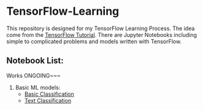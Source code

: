# TensorFlow-Learning
This repository is designed for my TensorFlow Learning Process. The idea come from the [TensorFlow Tutorial](https://www.tensorflow.org/tutorials).
There are Jupyter Notebooks including simple to complicated problems and models written with TensorFlow.

## Notebook List:
Works ONGOING~~~
1. Basic ML models:
    * [Basic Classification](https://github.com/zhangjh915/TensorFlow-Learning/blob/master/01_Basic_Classification.ipynb)
    * [Text Classification](https://github.com/zhangjh915/TensorFlow-Learning/blob/master/02_Text_Classification.ipynb)

